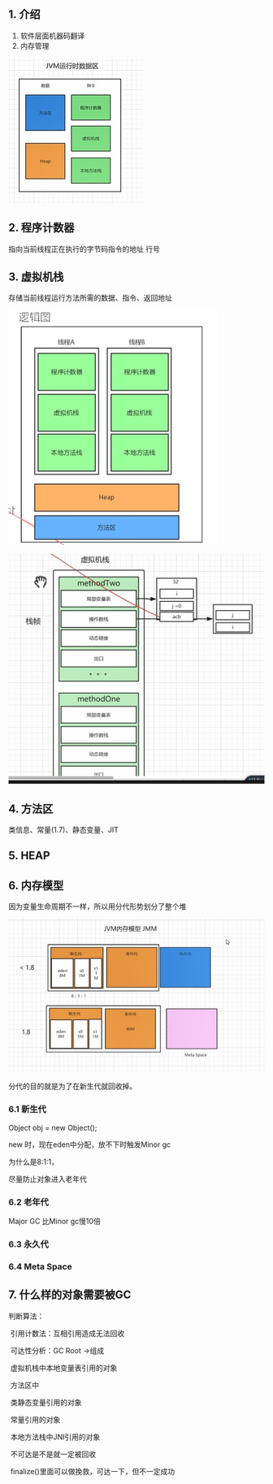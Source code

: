 ## 1. 介绍

1. 软件层面机器码翻译
2. 内存管理

![jvm](img/1jvm.jpg)



## 2. 程序计数器

指向当前线程正在执行的字节码指令的地址   行号

## 3. 虚拟机栈

存储当前线程运行方法所需的数据、指令、返回地址

![3threadstack](img/3threadstack.jpg)



![2vmstack](img/2vmstack.jpg)



## 4. 方法区

类信息、常量(1.7)、静态变量、JIT

## 5. HEAP





## 6. 内存模型

因为变量生命周期不一样，所以用分代形势划分了整个堆

![4内存模型](img/4内存模型.jpg)

分代的目的就是为了在新生代就回收掉。

### 6.1 新生代

Object obj = new Object();

new 时，现在eden中分配，放不下时触发Minor gc

为什么是8:1:1，

尽量防止对象进入老年代



### 6.2 老年代

Major GC 比Minor gc慢10倍



### 6.3 永久代



### 6.4 Meta Space



## 7. 什么样的对象需要被GC

判断算法：

​	引用计数法：互相引用造成无法回收

​	可达性分析：GC Root   ->组成

​		虚拟机栈中本地变量表引用的对象

​		方法区中

​			类静态变量引用的对象

​			常量引用的对象

​		本地方法栈中JNI引用的对象

​	不可达是不是就一定被回收

​		finalize()里面可以做挽救，可达一下，但不一定成功